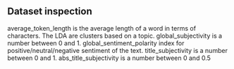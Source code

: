 ## Dataset inspection

average_token_length is the average length of a word in terms of characters.
The LDA are clusters based on a topic.
global_subjectivity is a number between 0 and 1.
global_sentiment_polarity index for positive/neutral/negative sentiment of the text.
title_subjectivity is a number between 0 and 1. 
abs_title_subjectivity is a number between 0 and 0.5

